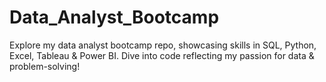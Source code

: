 # Data_Analyst_Bootcamp
Explore my data analyst bootcamp repo, showcasing skills in SQL, Python, Excel, Tableau &amp; Power BI. Dive into code reflecting my passion for data &amp; problem-solving!
